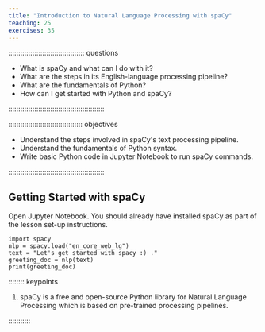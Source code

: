 ```yaml
---
title: "Introduction to Natural Language Processing with spaCy"
teaching: 25
exercises: 35
---
```


:::::::::::::::::::::::::::::::::::::: questions 

- What is spaCy and what can I do with it?
- What are the steps in its English-language processing pipeline?
- What are the fundamentals of Python?
- How can I get started with Python and spaCy?

::::::::::::::::::::::::::::::::::::::::::::::::

::::::::::::::::::::::::::::::::::::: objectives

- Understand the steps involved in spaCy's text processing pipeline.
- Understand the fundamentals of Python syntax.
- Write basic Python code in Jupyter Notebook to run spaCy commands.

::::::::::::::::::::::::::::::::::::::::::::::::

## Getting Started with spaCy

Open Jupyter Notebook. You should already have installed spaCy as part of the lesson set-up instructions.  

```{python}
import spacy
nlp = spacy.load("en_core_web_lg")
text = "Let's get started with spacy :) ."
greeting_doc = nlp(text)
print(greeting_doc)
```
:::::::: keypoints

1. spaCy is a free and open-source Python library for Natural Language Processing which is based on pre-trained processing pipelines. 

:::::::::::
